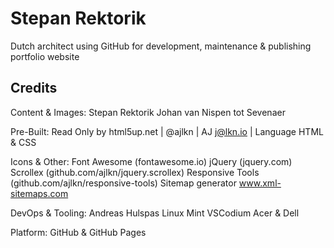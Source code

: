 # Stepan Rektorik

Dutch architect
using GitHub for development, maintenance & publishing portfolio website  

## Credits


Content & Images:
  	Stepan Rektorik
  	Johan van Nispen tot Sevenaer

Pre-Built:
  	Read Only by html5up.net | @ajlkn | AJ j@lkn.io |
  	Language HTML & CSS

Icons & Other:
  	Font Awesome (fontawesome.io)
  	jQuery (jquery.com)
	Scrollex (github.com/ajlkn/jquery.scrollex)
	Responsive Tools (github.com/ajlkn/responsive-tools)
  	Sitemap generator www.xml-sitemaps.com

DevOps & Tooling:
	Andreas Hulspas
	Linux Mint
	VSCodium
	Acer & Dell

Platform:
	GitHub & GitHub Pages



